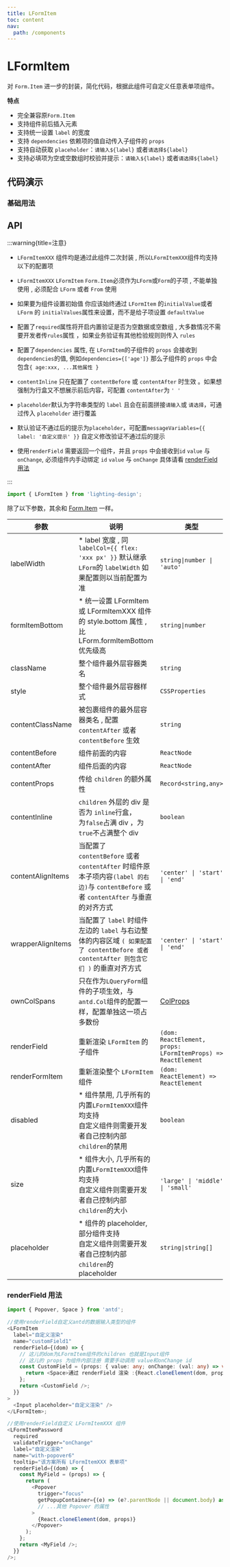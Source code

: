 ```yaml
---
title: LFormItem
toc: content
nav:
  path: /components
---
```


# LFormItem

对 `Form.Item` 进一步的封装，简化代码，根据此组件可自定义任意表单项组件。

**特点**

- 完全兼容原`Form.Item`
- 支持组件前后插入元素
- 支持统一设置 `label` 的宽度
- 支持 `dependencies` 依赖项的值自动传入子组件的 `props`
- 支持自动获取 `placeholder`：`请输入${label}` 或者`请选择${label}`
- 支持必填项为空或空数组时校验并提示：`请输入${label}` 或者`请选择${label}`

## 代码演示

### 基础用法

<code src='./demos/demo.tsx'></code>

<!--
<code src='./demos/Demo2.tsx'></code>

### 隐藏必填项的\*

<code src='./demos/Demo5.tsx'></code>

### 使用 shouldUpdate 动态渲染

<code src='./demos/Demo1.tsx'></code>

### 使用 useWatch 动态渲染

<code src='./demos/Demo3.tsx'></code>

### 使用 dependencies 依赖更新

<code src='./demos/Demo4.tsx'></code>

### 兼容 Form.Item 的其他配置

<code src='./demos/Demo6.tsx'></code> -->

## API

:::warning{title=注意}

- `LFormItemXXX` 组件均是通过此组件二次封装 , 所以`LFormItemXXX`组件均支持以下的配置项

- `LFormItemXXX` `LFormItem` `Form.Item`必须作为`LForm`或`Form`的子项 , 不能单独使用 , 必须配合 `LForm` 或者 `From` 使用

- 如果要为组件设置初始值 你应该始终通过 `LFormItem` 的`initialValue`或者 `LForm` 的 `initialValues`属性来设置，而不是给子项设置 `defaultValue`

- 配置了`required`属性将开启内置验证是否为空数据或空数组 , 大多数情况不需要开发者传`rules`属性 ，如果业务验证有其他检验规则则传入 `rules`

- 配置了`dependencies` 属性, 在 `LFormItem`的子组件的 `props` 会接收到`dependencies`的值, 例如`dependencies={['age']}` 那么子组件的 `props` 中会包含`{ age:xxx, ...其他属性 }`

- `contentInline` 只在配置了 `contentBefore` 或 `contentAfter` 时生效 。如果想强制为行盒又不想展示前后内容，可配置 `contentAfter`为 `' '`

- `placeholder`默认为字符串类型的 `label` 且会在前面拼接`请输入`或 `请选择`，可通过传入 `placeholder` 进行覆盖

- 默认验证不通过后的提示为`placeholder`，可配置`messageVariables={{ label: '自定义提示' }}` 自定义修改验证不通过后的提示

- 使用`renderField` 需要返回一个组件，并且 `props` 中会接收到`id` `value` 与 `onChange`, 必须组件内手动绑定 `id` `value` 与 `onChange` 具体请看 [renderField 用法](/components/form-item#renderfield-用法)

:::

```ts
import { LFormItem } from 'lighting-design';
```

除了以下参数，其余和 [Form.Item](https://ant.design/components/form-cn#formitem) 一样。

| 参数              | 说明                                                                                                                                   | 类型                                                         | 默认值     |
| ----------------- | -------------------------------------------------------------------------------------------------------------------------------------- | ------------------------------------------------------------ | ---------- |
| labelWidth        | \* label 宽度 , 同 `labelCol={{ flex: 'xxx px' }}` 默认继承 `LForm`的 `labelWidth` 如果配置则以当前配置为准                            | `string\|number \| 'auto'`                                   | `-`        |
| formItemBottom    | \* 统一设置 LFormItem 或 LFormItemXXX 组件的 style.bottom 属性 , 比 LForm.formItemBottom 优先级高                                      | `string\|number`                                             | `-`        |
| className         | 整个组件最外层容器类名                                                                                                                 | `string`                                                     | `-`        |
| style             | 整个组件最外层容器样式                                                                                                                 | `CSSProperties`                                              | `-`        |
| contentClassName  | 被包裹组件的最外层容器类名 , 配置 `contentAfter` 或者 `contentBefore` 生效                                                             | `string`                                                     | `-`        |
| contentBefore     | 组件前面的内容                                                                                                                         | `ReactNode`                                                  | `-`        |
| contentAfter      | 组件后面的内容                                                                                                                         | `ReactNode`                                                  | `-`        |
| contentProps      | 传给 `children` 的额外属性                                                                                                             | `Record<string,any>`                                         | `-`        |
| contentInline     | `children` 外层的 div 是否为 `inline`行盒，<br> 为`false`占满 div ，为`true`不占满整个 div                                             | `boolean`                                                    | `false`    |
| contentAlignItems | 当配置了 `contentBefore` 或者 `contentAfter` 时组件原本子项内容`(label 的右边)`与 `contentBefore` 或者 `contentAfter` 与垂直的对齐方式 | `'center' \| 'start' \| 'end'`                               | `'center'` |
| wrapperAlignItems | 当配置了 `label` 时组件左边的 `label` 与右边整体的内容区域 `( 如果配置了 contentBefore 或者 contentAfter 则包含它们 )` 的垂直对齐方式  | `'center' \| 'start' \| 'end'`                               | `'start'`  |
| ownColSpans       | 只在作为`LQueryForm`组件的子项生效，与`antd.Col`组件的配置一样，配置单独这一项占多数份                                                 | [ColProps](https://ant.design/components/grid-cn/#col)       | `-`        |
| renderField       | 重新渲染 `LFormItem` 的子组件                                                                                                          | `(dom: ReactElement, props: LFormItemProps) => ReactElement` | `-`        |
| renderFormItem    | 重新渲染整个 `LFormItem` 组件                                                                                                          | `(dom: ReactElement) => ReactElement`                        | `-`        |
| disabled          | \* 组件禁用, 几乎所有的内置`LFormItemXXX`组件均支持<br>自定义组件则需要开发者自己控制内部`children`的禁用                              | `boolean`                                                    | `false`    |
| size              | \* 组件大小, 几乎所有的内置`LFormItemXXX`组件均支持<br>自定义组件则需要开发者自己控制内部`children`的大小                              | `'large' \| 'middle' \| 'small'`                             | `-`        |
| placeholder       | \* 组件的 placeholder, 部分组件支持<br>自定义组件则需要开发者自己控制内部`children`的 placeholder                                      | `string\|string[]`                                           | `-`        |

### renderField 用法

```ts
import { Popover, Space } from 'antd';

//使用renderField自定义antd的数据输入类型的组件
<LFormItem
  label="自定义渲染"
  name="customField1"
  renderField={(dom) => {
    // 这儿的dom为LFormItem组件的children 也就是Input组件
    // 这儿的 props 为组件内部注册 需要手动调用 value和onChange id
    const CustomField = (props: { value: any; onChange: (val: any) => void; id: string; [key: string]: any }) => {
      return <Space>通过 renderField 渲染 :{React.cloneElement(dom, props)}</Space>;
    };
    return <CustomField />;
  }}
>
  <Input placeholder="自定义渲染" />
</LFormItem>;

//使用renderField自定义 LFormItemXXX 组件
<LFormItemPassword
  required
  validateTrigger="onChange"
  label="自定义渲染"
  name="with-popover6"
  tooltip="该方案所有 LFormItemXXX 表单项"
  renderField={(dom) => {
    const MyField = (props) => {
      return (
        <Popover
          trigger="focus"
          getPopupContainer={(e) => (e?.parentNode || document.body) as HTMLElement}
          // ...其他 Popover 的属性
        >
          {React.cloneElement(dom, props)}
        </Popover>
      );
    };
    return <MyField />;
  }}
/>;
```
